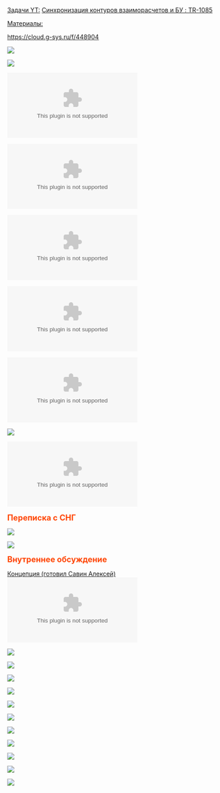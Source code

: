 <u>Задачи YT:</u>
[Синхронизация контуров взаиморасчетов и БУ : TR-1085](https://yt.surgutneftegas.ru:4443/issue/TR-1085)

<u>Материалы:</u>

https://cloud.g-sys.ru/f/448904

![](FW_%20встреча%20по%20обработке%20БВ%20в%20БУ%201.msg)

![](FW_%20ТЗ%20по%20Интерфейсу%20обработки%20БВ.msg)

![](Макет%20АРМ%20Выписка%201.xlsx)

![](ТЗ%20Обработка%20банковской%20выписки%20в%20ФинУпр_v1.1.docx)

![](Pm+Act.docx)

![](Pm+Act.xlsx)

![](Обеспечение%20взаимосвязи%20Pm%20и%20Act%20v1.docx)

![](Распределение%20платежей%20по%20контировке%20v2.2%201.drawio)

![](Концептуальный%20подход%20к%20решению%20задачи%20согласования%20регистра%20взаиморасчетов%20и%20проводок%20бухгалтерского%20учета%20v1.0.docx)

<span style="color: OrangeRed; font-weight: bold; font-size: 130%;">Переписка с СНГ</span>

![](OUTLOOK_hBeVgvge0u.png)

![](Pasted%20image%2020250826103841.png)

<span style="color: OrangeRed; font-weight: bold; font-size: 130%;">Внутреннее обсуждение</span>

<u>Концепция (готовил Савин Алексей)</u>
![](Концептуальный%20подход%20к%20решению%20задачи%20согласования%20регистра%20взаиморасчетов%20и%20проводок%20бухгалтерского%20учета%20v0.3%20примечания.docx)

![](Pasted%20image%2020250925112646.png)

![](Pasted%20image%2020251007142702.png)

![](Pasted%20image%2020251008113939.png)

![](Pasted%20image%2020251008114029.png)

![](Pasted%20image%2020251008114111.png)

![](Pasted%20image%2020251008114142.png)

![](Pasted%20image%2020251008114224.png)

![](Pasted%20image%2020251008155440.png)

![](Pasted%20image%2020251008155536.png)

![](Pasted%20image%2020251008155557.png)

![](Pasted%20image%2020251015123144.png)











